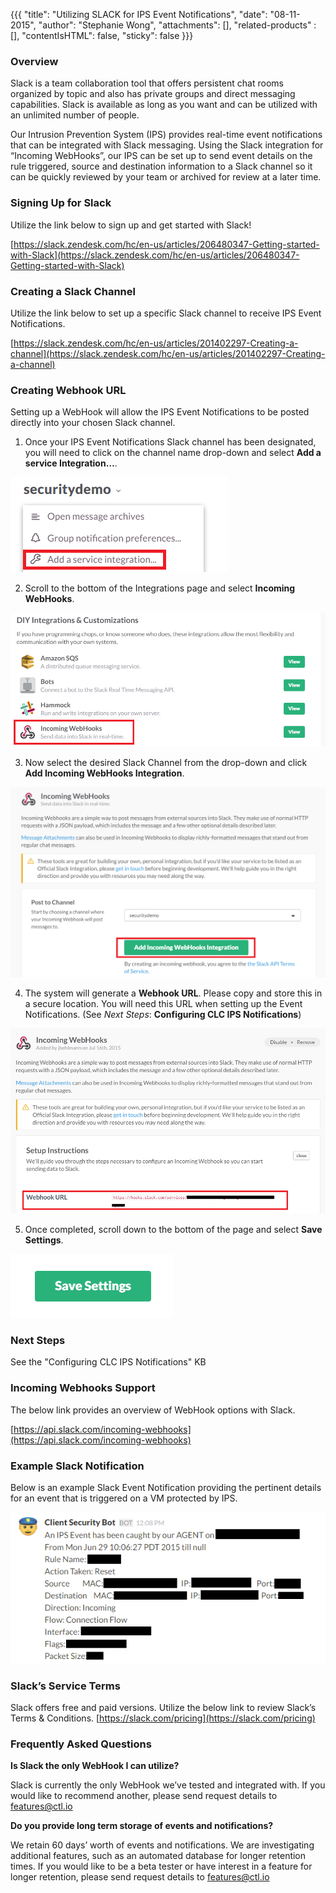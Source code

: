 {{{
  "title": "Utilizing SLACK for IPS Event Notifications",
  "date": "08-11-2015",
  "author": "Stephanie Wong",
  "attachments": [],
  "related-products" : [],
  "contentIsHTML": false,
  "sticky": false
}}}

### Overview

Slack is a team collaboration tool that offers persistent chat rooms organized by topic and also has private groups and direct messaging capabilities. Slack is available as long as you want and can be utilized with an unlimited number of people.

Our Intrusion Prevention System (IPS) provides real-time event notifications that can be integrated with Slack messaging. Using the Slack integration for “Incoming WebHooks”, our IPS can be set up to send event details on the rule triggered, source and destination information to a Slack channel so it can be quickly reviewed by your team or archived for review at a later time.

### Signing Up for Slack

Utilize the link below to sign up and get started with Slack!

[https://slack.zendesk.com/hc/en-us/articles/206480347-Getting-started-with-Slack](https://slack.zendesk.com/hc/en-us/articles/206480347-Getting-started-with-Slack)

### Creating a Slack Channel

Utilize the link below to set up a specific Slack channel to receive IPS Event Notifications.

[https://slack.zendesk.com/hc/en-us/articles/201402297-Creating-a-channel](https://slack.zendesk.com/hc/en-us/articles/201402297-Creating-a-channel)

### Creating Webhook URL

Setting up a WebHook will allow the IPS Event Notifications to be posted directly into your chosen Slack channel.

1. Once your IPS Event Notifications Slack channel has been designated, you will need to click on the channel name drop-down and select **Add a service Integration…**.  

  ![Add a Service Integration](../images/slackforIPS_serviceintegration.png)

2. Scroll to the bottom of the Integrations page and select **Incoming WebHooks**.  

  ![Select Incoming Webhooks](../images/slackforIPS_incomingwebhooks.png)

3. Now select the desired Slack Channel from the drop-down and click **Add Incoming WebHooks Integration**.  

  ![Add Incoming Webhooks Integration](../images/slackforIPS_addwebhooks.png)

4. The system will generate a **Webhook URL**. Please copy and store this in a secure location. You will need this URL when setting up the Event Notifications.
  (See *Next Steps*: **Configuring CLC IPS Notifications**)  

  ![Webhook URL](../images/slackforIPS_webhookURL.png)

5. Once completed, scroll down to the bottom of the page and select **Save Settings**.  

  ![Save Settings](../images/slackforIPS_savesettings.png)

### Next Steps

See the "Configuring CLC IPS Notifications" KB

### Incoming Webhooks Support

The below link provides an overview of WebHook options with Slack.

[https://api.slack.com/incoming-webhooks](https://api.slack.com/incoming-webhooks)

### Example Slack Notification

Below is an example Slack Event Notification providing the pertinent details for an event that is triggered on a VM protected by IPS.  

  ![Example Slack Notification](../images/slackforIPS_examplenotification.png)

### Slack’s Service Terms

Slack offers free and paid versions. Utilize the below link to review Slack’s Terms & Conditions.
[https://slack.com/pricing](https://slack.com/pricing)

### Frequently Asked Questions

**Is Slack the only WebHook I can utilize?**

Slack is currently the only WebHook we’ve tested and integrated with. If you would like to recommend another, please send request details to [features@ctl.io](mailto:features@ctl.io)

**Do you provide long term storage of events and notifications?**

We retain 60 days’ worth of events and notifications. We are investigating additional features, such as an automated database for longer retention times. If you would like to be a beta tester or have interest in a feature for longer retention, please send request details to [features@ctl.io](mailto:features@ctl.io)
